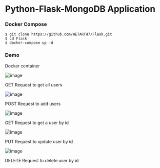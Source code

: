 # Python-Flask-MongoDB Application
### Docker Compose
```
$ git clone https://github.com/HETARTH7/Flask.git
$ cd Flask
$ docker-compose up -d
```

### Demo
Docker container

![image](https://github.com/HETARTH7/Flask/assets/89123479/7126915a-df70-4f83-86ea-d5fa5ca46df0)

GET Request to get all users

![image](https://github.com/HETARTH7/Flask/assets/89123479/9943e778-7b80-4800-af5b-f3e7a8ec893a)

POST Request to add users

![image](https://github.com/HETARTH7/Flask/assets/89123479/a9b77aad-2cbc-4571-a45a-869bd6d74494)

GET Request to get a user by id

![image](https://github.com/HETARTH7/Flask/assets/89123479/9b5a09f9-36e5-4837-8948-7a2d7bab318d)

PUT Request to update user by id

![image](https://github.com/HETARTH7/Flask/assets/89123479/97d7abde-40ac-4ea9-86b0-861af2055f1c)

DELETE Request to delete user by id
